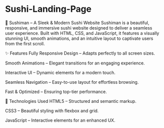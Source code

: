 # Sushi-Landing-Page
🍣 Sushiman – A Sleek & Modern Sushi Website
Sushiman is a beautiful, responsive, and immersive sushi website designed to deliver a seamless user experience. Built with HTML, CSS, and JavaScript, it features a visually stunning UI, smooth animations, and an intuitive layout to captivate users from the first scroll.

✨ Features
Fully Responsive Design – Adapts perfectly to all screen sizes.

Smooth Animations – Elegant transitions for an engaging experience.

Interactive UI – Dynamic elements for a modern touch.

Seamless Navigation – Easy-to-use layout for effortless browsing.

Fast & Optimized – Ensuring top-tier performance.

🚀 Technologies Used
HTML5 – Structured and semantic markup.

CSS3 – Beautiful styling with flexbox and grid.

JavaScript – Interactive elements for an enhanced UX.
